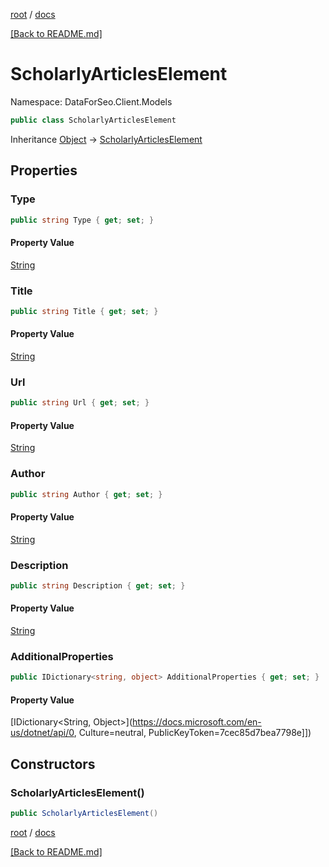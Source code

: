 [root](./../ "root") / [docs](./ "docs")

[[Back to README.md]](./../README.md "[Back to README.md]")

# ScholarlyArticlesElement

Namespace: DataForSeo.Client.Models

```csharp
public class ScholarlyArticlesElement
```

Inheritance [Object](https://docs.microsoft.com/en-us/dotnet/api/Object) → [ScholarlyArticlesElement](./ScholarlyArticlesElement.md)

## Properties

### **Type**

```csharp
public string Type { get; set; }
```

#### Property Value

[String](https://docs.microsoft.com/en-us/dotnet/api/String)<br>

### **Title**

```csharp
public string Title { get; set; }
```

#### Property Value

[String](https://docs.microsoft.com/en-us/dotnet/api/String)<br>

### **Url**

```csharp
public string Url { get; set; }
```

#### Property Value

[String](https://docs.microsoft.com/en-us/dotnet/api/String)<br>

### **Author**

```csharp
public string Author { get; set; }
```

#### Property Value

[String](https://docs.microsoft.com/en-us/dotnet/api/String)<br>

### **Description**

```csharp
public string Description { get; set; }
```

#### Property Value

[String](https://docs.microsoft.com/en-us/dotnet/api/String)<br>

### **AdditionalProperties**

```csharp
public IDictionary<string, object> AdditionalProperties { get; set; }
```

#### Property Value

[IDictionary&lt;String, Object&gt;](https://docs.microsoft.com/en-us/dotnet/api/0, Culture=neutral, PublicKeyToken=7cec85d7bea7798e]])<br>

## Constructors

### **ScholarlyArticlesElement()**

```csharp
public ScholarlyArticlesElement()
```

[root](./../ "root") / [docs](./ "docs")

[[Back to README.md]](./../README.md "[Back to README.md]")